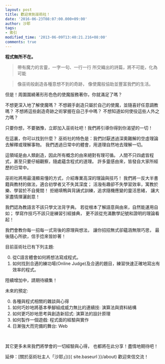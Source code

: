 ```yaml
---
layout: post
title: 歡迎來到巫術社！
date: '2016-06-23T08:07:00.000+09:00'
author: 沙耶
tags:
- 索引
modified_time: '2013-06-09T13:40:21.216+08:00'
comments: true
---
```


**程式無所不在。**

> 帶有魔力的言靈，一字一句、一行一行
所交織出的詩篇，將不可能，化為可能

> 像巫術般創造各種意想不到的奇跡，
像使魔般協助並豐富我們的生活。

但是！周圍圍繞著形形色色的使魔服務著你，你就滿足了嗎？

不想更深入地了解使魔嗎？
不想親手創造只屬於自己的使魔，並隨喜好任意調教嗎？
不想將這些創造奇跡之術掌握在自己手中嗎？
不想知道如何使役這些人外之力嗎？

只要你想，不要猶豫，立即加入巫術社吧！我們將引導你得到你渴望的一切！
<br />

在這裏，你可以找到什麼？
巫術社的特色是：我們討厭透過深奧難解的空虛理論去解釋或理解事物。
我們透過日常中的體會，用道理自然地去理解一切。

這領域是由人類創造，因此所有概念的由來絕對有理可循。
人間不只四處皆程式，甚至只要仔細觀察，隨處蘊含程式的道理。
許多靈感由來，皆發自大家所經歷的日常中。
<br />

巫術社將用最淺顯易懂的方式，介紹專業高深的理論與技巧！
我們將一反大半書籍與教材的做法，適合初學者又不失其深度；
活潑有趣卻不失學習效率，寓教於樂、學習於不自覺間！
拒絕填鴨與背誦式訓練，追求隨機應變的靈活思緒，
讓大家盡情揮灑創意！

我們認為教語言不該只學文法背字典。
若從根本了解語意與由來，自然能運用自如；
學寫作技巧不該只是練習引經據典，
更不該從充滿數學記號和證明的理論看起！

我們會教你每一招每一式背後的原理與想法，
讓你招招無式卻蘊涵無限巧思，
最後隨心所欲，信手捻來皆妙著！
<br />

目前巫術社已有下列主題:

0. 從C語言體會如何將想法寫成程式。
1. 如何找到合適的練功場(Online Judge)及合適的題目，練習快速正確地寫出有效率的程式。

陸續增加中，請期待續集！
<br />

未來的預定:

0. 各種與程式相關的雜談與心得
1. 如何巧妙地將基本拳腳組成威力無比的連續技: 演算法與資料結構
2. 如何更巧妙地思考與創造新招式: 演算法的設計原理
3. 如何製作一個遊戲: 程式面的經驗與實作
4. 日漸強大而完備的舞台: Web
<br />

其它更多未來我們將學會的一切經驗與心得，
也都將在此分享！盡情地期待吧！
<br />

延伸：[關於巫術社主人「沙耶」]({{ site.baseurl }}/about)
歡迎來信交流！